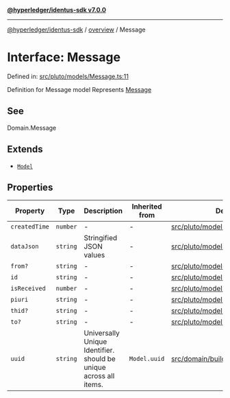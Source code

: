 [**@hyperledger/identus-sdk v7.0.0**](../../README.md)

***

[@hyperledger/identus-sdk](../../README.md) / [overview](../README.md) / Message

# Interface: Message

Defined in: [src/pluto/models/Message.ts:11](https://github.com/hyperledger/identus-edge-agent-sdk-ts/blob/96423ee84b124a31ce63036d9d623d1cb73a13c2/src/pluto/models/Message.ts#L11)

Definition for Message model
Represents [Message](../namespaces/Domain/namespaces/Message/README.md)

## See

Domain.Message

## Extends

- [`Model`](../type-aliases/Model.md)

## Properties

| Property | Type | Description | Inherited from | Defined in |
| ------ | ------ | ------ | ------ | ------ |
| <a id="createdtime"></a> `createdTime` | `number` | - | - | [src/pluto/models/Message.ts:19](https://github.com/hyperledger/identus-edge-agent-sdk-ts/blob/96423ee84b124a31ce63036d9d623d1cb73a13c2/src/pluto/models/Message.ts#L19) |
| <a id="datajson"></a> `dataJson` | `string` | Stringified JSON values | - | [src/pluto/models/Message.ts:15](https://github.com/hyperledger/identus-edge-agent-sdk-ts/blob/96423ee84b124a31ce63036d9d623d1cb73a13c2/src/pluto/models/Message.ts#L15) |
| <a id="from"></a> `from?` | `string` | - | - | [src/pluto/models/Message.ts:22](https://github.com/hyperledger/identus-edge-agent-sdk-ts/blob/96423ee84b124a31ce63036d9d623d1cb73a13c2/src/pluto/models/Message.ts#L22) |
| <a id="id"></a> `id` | `string` | - | - | [src/pluto/models/Message.ts:18](https://github.com/hyperledger/identus-edge-agent-sdk-ts/blob/96423ee84b124a31ce63036d9d623d1cb73a13c2/src/pluto/models/Message.ts#L18) |
| <a id="isreceived"></a> `isReceived` | `number` | - | - | [src/pluto/models/Message.ts:24](https://github.com/hyperledger/identus-edge-agent-sdk-ts/blob/96423ee84b124a31ce63036d9d623d1cb73a13c2/src/pluto/models/Message.ts#L24) |
| <a id="piuri"></a> `piuri` | `string` | - | - | [src/pluto/models/Message.ts:21](https://github.com/hyperledger/identus-edge-agent-sdk-ts/blob/96423ee84b124a31ce63036d9d623d1cb73a13c2/src/pluto/models/Message.ts#L21) |
| <a id="thid"></a> `thid?` | `string` | - | - | [src/pluto/models/Message.ts:20](https://github.com/hyperledger/identus-edge-agent-sdk-ts/blob/96423ee84b124a31ce63036d9d623d1cb73a13c2/src/pluto/models/Message.ts#L20) |
| <a id="to"></a> `to?` | `string` | - | - | [src/pluto/models/Message.ts:23](https://github.com/hyperledger/identus-edge-agent-sdk-ts/blob/96423ee84b124a31ce63036d9d623d1cb73a13c2/src/pluto/models/Message.ts#L23) |
| <a id="uuid"></a> `uuid` | `string` | Universally Unique Identifier. should be unique across all items. | `Model.uuid` | [src/domain/buildingBlocks/Pluto.ts:23](https://github.com/hyperledger/identus-edge-agent-sdk-ts/blob/96423ee84b124a31ce63036d9d623d1cb73a13c2/src/domain/buildingBlocks/Pluto.ts#L23) |
